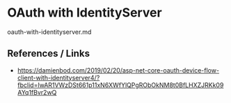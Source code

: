 # OAuth with IdentityServer

oauth-with-identityserver.md

## References / Links

*   https://damienbod.com/2019/02/20/asp-net-core-oauth-device-flow-client-with-identityserver4/?fbclid=IwAR1VWzDSt661p11xN6XWfYlQPgRObOkNM8t0BfLHXZJRKk09AYq1fBvr2wQ